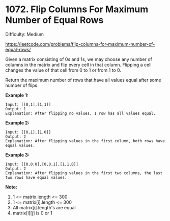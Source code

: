 # 1072. Flip Columns For Maximum Number of Equal Rows

Difficulty: Medium

https://leetcode.com/problems/flip-columns-for-maximum-number-of-equal-rows/

Given a matrix consisting of 0s and 1s, we may choose any number of columns in the matrix and flip every cell in that column.  Flipping a cell changes the value of that cell from 0 to 1 or from 1 to 0.

Return the maximum number of rows that have all values equal after some number of flips.

**Example 1:**
```
Input: [[0,1],[1,1]]
Output: 1
Explanation: After flipping no values, 1 row has all values equal.
```

**Example 2:**
```
Input: [[0,1],[1,0]]
Output: 2
Explanation: After flipping values in the first column, both rows have equal values.
```

**Example 3:**
```
Input: [[0,0,0],[0,0,1],[1,1,0]]
Output: 2
Explanation: After flipping values in the first two columns, the last two rows have equal values.
```

**Note:**

1. 1 <= matrix.length <= 300
2. 1 <= matrix[i].length <= 300
3. All matrix[i].length's are equal
4. matrix[i][j] is 0 or 1
